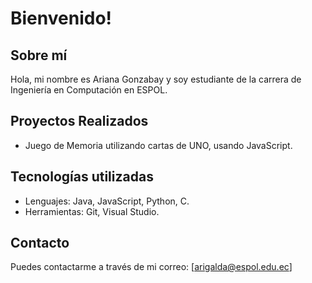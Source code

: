 # Bienvenido!
## Sobre mí
Hola, mi nombre es Ariana Gonzabay y soy estudiante de la carrera de Ingeniería en Computación en ESPOL.

## Proyectos Realizados
- Juego de Memoria utilizando cartas de UNO, usando JavaScript.
## Tecnologías utilizadas
- Lenguajes: Java, JavaScript, Python, C.
- Herramientas: Git, Visual Studio.
## Contacto
Puedes contactarme a través de mi correo: [arigalda@espol.edu.ec]
